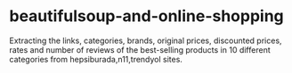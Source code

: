 # beautifulsoup-and-online-shopping
Extracting the links, categories, brands, original prices, discounted prices, rates and number of reviews of the best-selling products in 10 different categories from hepsiburada,n11,trendyol sites. 
